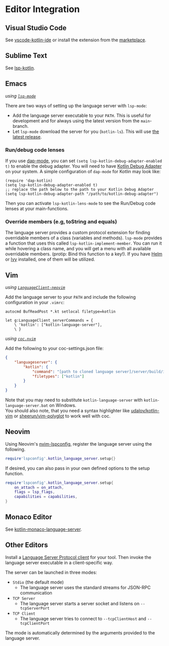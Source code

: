 # Editor Integration

## Visual Studio Code
See [vscode-kotlin-ide](https://github.com/fwcd/vscode-kotlin-ide) or install the extension from the [marketplace](https://marketplace.visualstudio.com/items?itemName=fwcd.kotlin).

## Sublime Text
See [lsp-kotlin](https://github.com/sublimelsp/LSP-kotlin).

## Emacs
_using [`lsp-mode`](https://github.com/emacs-lsp/lsp-mode)_

There are two ways of setting up the language server with `lsp-mode`:
- Add the language server executable to your `PATH`. This is useful for development and for always using the latest version from the `main`-branch.
- Let `lsp-mode` download the server for you (`kotlin-ls`). This will use [the latest release](https://github.com/fwcd/kotlin-language-server/releases/latest).


### Run/debug code lenses
If you use [dap-mode](https://github.com/emacs-lsp/dap-mode), you can set `(setq lsp-kotlin-debug-adapter-enabled t)` to enable the debug adapter. You will need to have [Kotlin Debug Adapter](https://github.com/fwcd/kotlin-debug-adapter) on your system. A simple configuration of `dap-mode` for Kotlin may look like:
```emacs-lisp
(require 'dap-kotlin)
(setq lsp-kotlin-debug-adapter-enabled t)
;; replace the path below to the path to your Kotlin Debug Adapter
(setq lsp-kotlin-debug-adapter-path "/path/to/kotlin-debug-adapter")
```

Then you can activate `lsp-kotlin-lens-mode` to see the Run/Debug code lenses at your main-functions.


### Override members (e.g, toString and equals)
The language server provides a custom protocol extension for finding overridable members of a class (variables and methods). `lsp-mode` provides a function that uses this called `lsp-kotlin-implement-member`. You can run it while hovering a class name, and you will get a menu with all available overridable members. (protip: Bind this function to a key!). If you have [Helm](https://github.com/emacs-helm/helm) or [Ivy](https://github.com/abo-abo/swiper) installed, one of them will be utilized.



## Vim
_using [`LanguageClient-neovim`](https://github.com/autozimu/LanguageClient-neovim)_

Add the language server to your `PATH` and include the following configuration in your `.vimrc`:

```vim
autocmd BufReadPost *.kt setlocal filetype=kotlin

let g:LanguageClient_serverCommands = {
    \ 'kotlin': ["kotlin-language-server"],
    \ }
```

_using [`coc.nvim`](https://github.com/neoclide/coc.nvim)_

Add the following to your coc-settings.json file:

```json
{
    "languageserver": {
        "kotlin": {
            "command": "[path to cloned language server]/server/build/install/server/bin/kotlin-language-server",
            "filetypes": ["kotlin"]
        }
    }
}
```

Note that you may need to substitute `kotlin-language-server` with `kotlin-language-server.bat` on Windows.\
You should also note, that you need a syntax highlighter like [udalov/kotlin-vim](https://github.com/udalov/kotlin-vim) or [sheerun/vim-polyglot](https://github.com/sheerun/vim-polyglot) to work well with coc.

## Neovim

Using Neovim's [nvim-lspconfig](https://github.com/neovim/nvim-lspconfig), register
the language server using the following.

```lua
require'lspconfig'.kotlin_language_server.setup{}
```

If desired, you can also pass in your own defined options to the setup function.

```lua
require'lspconfig'.kotlin_language_server.setup{
    on_attach = on_attach,
    flags = lsp_flags,
    capabilities = capabilities,
}
```

## Monaco Editor
See [kotlin-monaco-language-server](https://github.com/yahorbarkouski/kotlin-monaco-language-server). 

## Other Editors
Install a [Language Server Protocol client](https://microsoft.github.io/language-server-protocol/implementors/tools/) for your tool. Then invoke the language server executable in a client-specific way.

The server can be launched in three modes:

* `Stdio` (the default mode)
    * The language server uses the standard streams for JSON-RPC communication
* `TCP Server`
    * The language server starts a server socket and listens on `--tcpServerPort`
* `TCP Client`
    * The language server tries to connect to `--tcpClientHost` and `--tcpClientPort`

The mode is automatically determined by the arguments provided to the language server.
